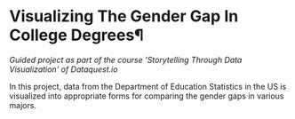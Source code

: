 # Visualizing The Gender Gap In College Degrees¶
*Guided project as part of the course 'Storytelling Through Data Visualization' of Dataquest.io*

In this project, data from the Department of Education Statistics in the US is visualized into appropriate forms for comparing the gender gaps in various majors.
